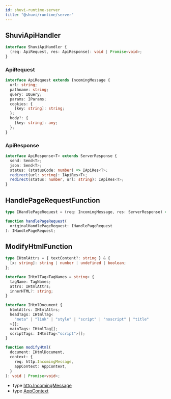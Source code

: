 ```yaml
---
id: shuvi-runtime-server
title: "@shuvi/runtime/server"
---
```


## ShuviApiHandler

```ts
interface ShuviApiHandler {
  (req: ApiRequest, res: ApiResponse): void | Promise<void>;
}
```

### ApiRequest

```ts
interface ApiRequest extends IncomingMessage {
  url: string;
  pathname: string;
  query: IQuery;
  params: IParams;
  cookies: {
    [key: string]: string;
  };
  body?: {
    [key: string]: any;
  };
}
```

### ApiResponse

```ts
interface ApiResponse<T> extends ServerResponse {
  send: Send<T>;
  json: Send<T>;
  status: (statusCode: number) => IApiRes<T>;
  redirect(url: string): IApiRes<T>;
  redirect(status: number, url: string): IApiRes<T>;
}
```

## HandlePageRequestFunction

```ts
type IHandlePageRequest = (req: IncomingMessage, res: ServerResponse) => any;

function handlePageRequest(
  originalHandlePageRequest: IHandlePageRequest
): IHandlePageRequest;
```

## ModifyHtmlFunction

```ts
type IHtmlAttrs = { textContent?: string } & {
  [x: string]: string | number | undefined | boolean;
};

interface IHtmlTag<TagNames = string> {
  tagName: TagNames;
  attrs: IHtmlAttrs;
  innerHTML?: string;
}

interface IHtmlDocument {
  htmlAttrs: IHtmlAttrs;
  headTags: IHtmlTag<
    "meta" | "link" | "style" | "script" | "noscript" | "title"
  >[];
  mainTags: IHtmlTag[];
  scriptTags: IHtmlTag<"script">[];
}

function modifyHtml(
  document: IHtmlDocument,
  context: {
    req: http.IncomingMessage,
    appContext: AppContext,
  }
): void | Promise<void>;
```

- type [http.IncomingMessage](https://nodejs.org/api/http.html#http_class_http_incomingmessage)
- type [AppContext](./shuvi-runtime.md#appcontext)
